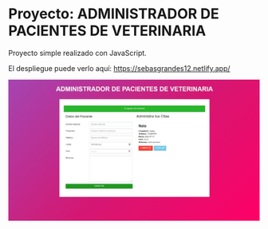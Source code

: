 # Proyecto: ADMINISTRADOR DE PACIENTES DE VETERINARIA

Proyecto simple realizado con JavaScript.

El despliegue puede verlo aquí: https://sebasgrandes12.netlify.app/

![image](./assets/Imagen%20de%20Portapapeles.jpg)
